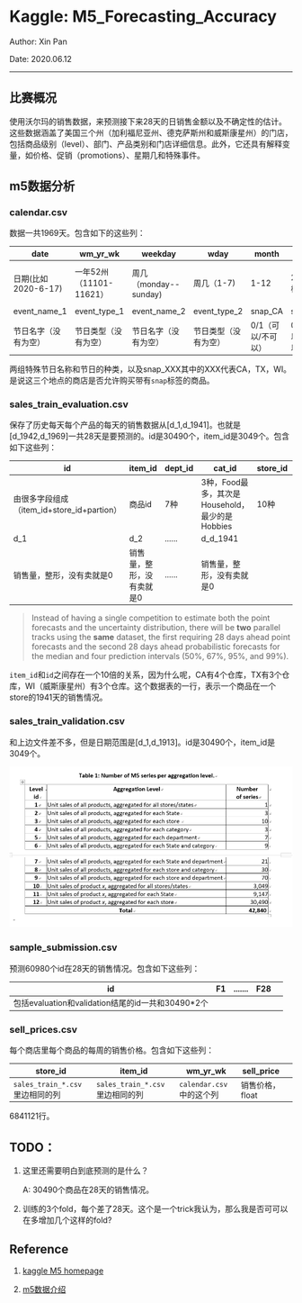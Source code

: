 # Kaggle: M5_Forecasting_Accuracy

Author: Xin Pan

Date: 2020.06.12

---

## 比赛概况

使用沃尔玛的销售数据，来预测接下来28天的日销售金额以及不确定性的估计。这些数据涵盖了美国三个州（加利福尼亚州、德克萨斯州和威斯康星州）的门店，包括商品级别（level）、部门、产品类别和门店详细信息。此外，它还具有解释变量，如价格、促销（promotions）、星期几和特殊事件。

## m5数据分析

### calendar.csv

数据一共1969天。包含如下的这些列：

| date                 | wm_yr_wk                | weekday               | wday                 | month              | year               | d                                    |
| -------------------- | ----------------------- | --------------------- | -------------------- | ------------------ | ------------------ | ------------------------------------ |
| 日期(比如2020-6-17)  | 一年52州（11101-11621） | 周几（monday--sunday) | 周几（1-7)           | 1-12               | 2011这样的数字     | d_1-d_1969(2011-1-29开始），一直累加 |
| event_name_1         | event_type_1            | event_name_2          | event_type_2         | snap_CA            | snap_TX            | snap_WI                              |
| 节日名字（没有为空） | 节日类型（没有为空）    | 节日名字（没有为空）  | 节日类型（没有为空） | 0/1（可以/不可以） | 0/1（可以/不可以） | 0/1（可以/不可以）                   |

两组特殊节日名称和节日的种类，以及snap_XXX其中的XXX代表CA，TX，WI。是说这三个地点的商店是否允许购买带有`snap`标签的商品。



### sales_train_evaluation.csv

保存了历史每天每个产品的每天的销售数据从[d_1,d_1941]。也就是[d_1942,d_1969]一共28天是要预测的。id是30490个，item_id是3049个。包含如下这些列：

| id   | item_id | dept_id | cat_id  | store_id | state_id |
| ---- | ------- | ------- | -------- | -------- | -------- |
| 由很多字段组成（item_id+store_id+partion） | 商品id | 7种 | 3种，Food最多，其次是Household，最少的是Hobbies | 10种 | 3个 |
| d_1  | d_2     | ......  | d_d_1941 |||
| 销售量，整形，没有卖就是0 | 销售量，整形，没有卖就是0 | ...... | 销售量，整形，没有卖就是0 |||

> Instead of having a single competition to estimate both the point forecasts and the uncertainty distribution, there will be **two** parallel tracks using the **same** dataset, the first requiring 28 days ahead point forecasts and the second 28 days ahead probabilistic forecasts for the median and four prediction intervals (50%, 67%, 95%, and 99%).

`item_id`和`id`之间存在一个10倍的关系，因为什么呢，CA有4个仓库，TX有3个仓库，WI（威斯康星州）有3个仓库。这个数据表的一行，表示一个商品在一个store的1941天的销售情况。



### sales_train_validation.csv

和上边文件差不多，但是日期范围是[d_1,d_1913]。id是30490个，item_id是3049个。

![image-20200609002214351](assets/image-20200609002214351.png)



### sample_submission.csv

预测60980个id在28天的销售情况。包含如下这些列：

| id                                                | F1   | ....... | F28  |      |
| ------------------------------------------------- | ---- | ------- | ---- | ---- |
| 包括evaluation和validation结尾的id一共和30490*2个 |      |         |      |      |



### sell_prices.csv

每个商店里每个商品的每周的销售价格。包含如下这些列：

| store_id                        | item_id                         | wm_yr_wk                 | sell_price      |      |
| ------------------------------- | ------------------------------- | ------------------------ | --------------- | ---- |
| `sales_train_*.csv`里边相同的列 | `sales_train_*.csv`里边相同的列 | `calendar.csv`中的这个列 | 销售价格，float |      |

6841121行。



## TODO：

1. 这里还需要明白到底预测的是什么？

   A: 30490个商品在28天的销售情况。

2. 训练的3个fold，每个差了28天。这个是一个trick我认为，那么我是否可可以在多增加几个这样的fold?


## Reference

1. [kaggle M5 homepage](https://www.kaggle.com/c/m5-forecasting-accuracy)

2. [m5数据介绍](https://mofc.unic.ac.cy/m5-competition/)